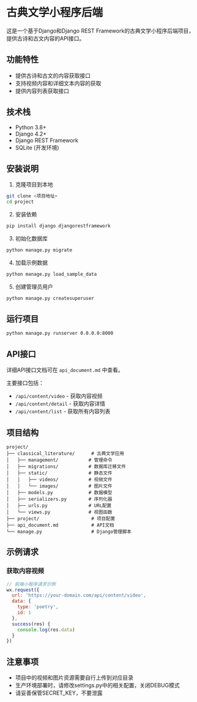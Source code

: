 # 古典文学小程序后端

这是一个基于Django和Django REST Framework的古典文学小程序后端项目，提供古诗和古文内容的API接口。

## 功能特性

- 提供古诗和古文的内容获取接口
- 支持视频内容和详细文本内容的获取
- 提供内容列表获取接口

## 技术栈

- Python 3.8+
- Django 4.2+
- Django REST Framework
- SQLite (开发环境)

## 安装说明

1. 克隆项目到本地

```bash
git clone <项目地址>
cd project
```

2. 安装依赖

```bash
pip install django djangorestframework
```

3. 初始化数据库

```bash
python manage.py migrate
```

4. 加载示例数据

```bash
python manage.py load_sample_data
```

5. 创建管理员用户

```bash
python manage.py createsuperuser
```

## 运行项目

```bash
python manage.py runserver 0.0.0.0:8000
```

## API接口

详细API接口文档可在 `api_document.md` 中查看。

主要接口包括：

- `/api/content/video` - 获取内容视频
- `/api/content/detail` - 获取内容详情
- `/api/content/list` - 获取所有内容列表

## 项目结构

```
project/
├── classical_literature/      # 古典文学应用
│   ├── management/           # 管理命令
│   ├── migrations/           # 数据库迁移文件
│   ├── static/               # 静态文件
│   │   ├── videos/           # 视频文件
│   │   └── images/           # 图片文件
│   ├── models.py             # 数据模型
│   ├── serializers.py        # 序列化器
│   ├── urls.py               # URL配置
│   └── views.py              # 视图函数
├── project/                   # 项目配置
├── api_document.md            # API文档
└── manage.py                  # Django管理脚本
```

## 示例请求

### 获取内容视频

```javascript
// 前端小程序请求示例
wx.request({
  url: 'https://your-domain.com/api/content/video',
  data: {
    type: 'poetry',
    id: 1
  },
  success(res) {
    console.log(res.data)
  }
})
```

## 注意事项

- 项目中的视频和图片资源需要自行上传到对应目录
- 生产环境部署时，请修改settings.py中的相关配置，关闭DEBUG模式
- 请妥善保管SECRET_KEY，不要泄露 